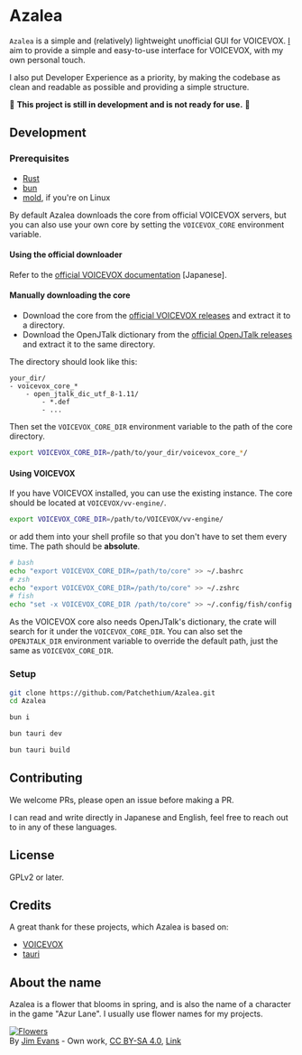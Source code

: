 # Azalea

`Azalea` is a simple and (relatively) lightweight unofficial GUI for VOICEVOX. [I](https://github.com/Patchethium) aim to provide a simple and easy-to-use interface for VOICEVOX, with my own personal touch.

I also put Developer Experience as a priority, by making the codebase as clean and readable as possible and providing a simple structure.

:construction: **This project is still in development and is not ready for use.** :construction:

## Development

### Prerequisites

- [Rust](https://rustup.rs)
- [bun](https://bun.sh)
- [mold](https://github.com/rui314/mold), if you're on Linux

By default Azalea downloads the core from official VOICEVOX servers, but you can also use your own core by setting the `VOICEVOX_CORE` environment variable.

#### Using the official downloader

Refer to the [official VOICEVOX documentation](https://github.com/VOICEVOX/voicevox_core?tab=readme-ov-file#%E7%92%B0%E5%A2%83%E6%A7%8B%E7%AF%89) [Japanese].

#### Manually downloading the core

 - Download the core from the [official VOICEVOX releases](https://github.com/VOICEVOX/voicevox_core/releases) and extract it to a directory.
 - Download the OpenJTalk dictionary from the [official OpenJTalk releases](https://jaist.dl.sourceforge.net/project/open-jtalk/Dictionary/open_jtalk_dic-1.11/open_jtalk_dic_utf_8-1.11.tar.gz) and extract it to the same directory.

The directory should look like this:

```
your_dir/
- voicevox_core_*
    - open_jtalk_dic_utf_8-1.11/
        - *.def
        - ...
```

Then set the `VOICEVOX_CORE_DIR` environment variable to the path of the core directory.

```sh
export VOICEVOX_CORE_DIR=/path/to/your_dir/voicevox_core_*/
```

#### Using VOICEVOX

If you have VOICEVOX installed, you can use the existing instance. The core should be located at `VOICEVOX/vv-engine/`.

```sh
export VOICEVOX_CORE_DIR=/path/to/VOICEVOX/vv-engine/
```

or add them into your shell profile so that you don't have to set them every time. The path should be **absolute**.

```sh
# bash
echo "export VOICEVOX_CORE_DIR=/path/to/core" >> ~/.bashrc
# zsh
echo "export VOICEVOX_CORE_DIR=/path/to/core" >> ~/.zshrc
# fish
echo "set -x VOICEVOX_CORE_DIR /path/to/core" >> ~/.config/fish/config.fish
```

As the VOICEVOX core also needs OpenJTalk's dictionary, the crate will search for it under the `VOICEVOX_CORE_DIR`. You can also set the `OPENJTALK_DIR` environment variable to override the default path, just the same as `VOICEVOX_CORE_DIR`.

### Setup

```sh
git clone https://github.com/Patchethium/Azalea.git
cd Azalea

bun i

bun tauri dev

bun tauri build
```

## Contributing

We welcome PRs, please open an issue before making a PR.

I can read and write directly in Japanese and English, feel free to reach out to in any of these languages.

## License

GPLv2 or later.

## Credits

A great thank for these projects, which Azalea is based on:

- [VOICEVOX](https://github.com/VOICEVOX/voicevox)
- [tauri](https://github.com/tauri-apps/tauri)

## About the name

Azalea is a flower that blooms in spring, and is also the name of a character in the game "Azur Lane". I usually use flower names for my projects.

<p><a href="https://commons.wikimedia.org/wiki/File:Azalea,_a_member_of_the_genus_Rhododendron.jpg#/media/File:Azalea,_a_member_of_the_genus_Rhododendron.jpg"><img src="https://upload.wikimedia.org/wikipedia/commons/1/17/Azalea%2C_a_member_of_the_genus_Rhododendron.jpg" alt="Flowers"></a><br>By <a href="//commons.wikimedia.org/wiki/User:Jim_Evans" title="User:Jim Evans">Jim Evans</a> - <span class="int-own-work" lang="en">Own work</span>, <a href="https://creativecommons.org/licenses/by-sa/4.0" title="Creative Commons Attribution-Share Alike 4.0">CC BY-SA 4.0</a>, <a href="https://commons.wikimedia.org/w/index.php?curid=56492422">Link</a></p>